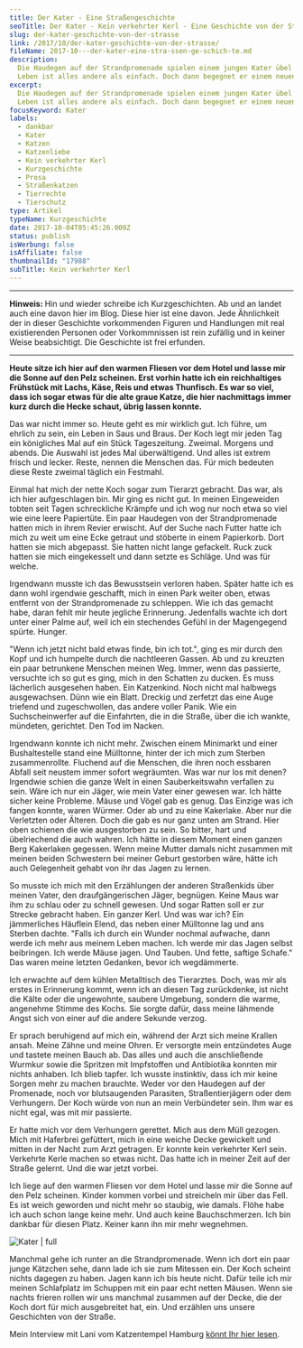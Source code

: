 ```yaml
---
title: Der Kater - Eine Stra­ßen­ge­schich­te
seoTitle: Der Kater - Kein verkehrter Kerl - Eine Geschichte von der Straße
slug: der-kater-geschichte-von-der-strasse
link: /2017/10/der-kater-geschichte-von-der-strasse/
fileName: 2017-10---der-kater-eine-stra-ssen-ge-schich-te.md
description:
  Die Haudegen auf der Strandpromenade spielen einem jungen Kater übel mit. Sein
  Leben ist alles andere als einfach. Doch dann begegnet er einem neuen Freund.
excerpt:
  Die Haudegen auf der Strandpromenade spielen einem jungen Kater übel mit. Sein
  Leben ist alles andere als einfach. Doch dann begegnet er einem neuen Freund.
focusKeyword: Kater
labels:
  - dankbar
  - Kater
  - Katzen
  - Katzenliebe
  - Kein verkehrter Kerl
  - Kurzgeschichte
  - Prosa
  - Straßenkatzen
  - Tierrechte
  - Tierschutz
type: Artikel
typeName: Kurzgeschichte
date: 2017-10-04T05:45:26.000Z
status: publish
isWerbung: false
isAffiliate: false
thumbnailId: "17988"
subTitle: Kein verkehrter Kerl
---
```


<hr />

<strong>Hinweis: </strong>Hin und wieder schreibe ich Kurzgeschichten. Ab und an
landet auch eine davon hier im Blog. Diese hier ist eine davon. Jede Ähnlichkeit
der in dieser Geschichte vorkommenden Figuren und Handlungen mit real
existierenden Personen oder Vorkommnissen ist rein zufällig und in keiner Weise
beabsichtigt. Die Geschichte ist frei erfunden.

<hr />

<strong>Heute sitze ich hier auf den warmen Fliesen vor dem Hotel und lasse mir
die Sonne auf den Pelz scheinen. Erst vorhin hatte ich ein reichhaltiges
Frühstück mit Lachs, Käse, Reis und etwas Thunfisch. Es war so viel, dass ich
sogar etwas für die alte graue Katze, die hier nachmittags immer kurz durch die
Hecke schaut, übrig lassen konnte.</strong>

Das war nicht immer so. Heute geht es mir wirklich gut. Ich führe, um ehrlich zu
sein, ein Leben in Saus und Braus. Der Koch legt mir jeden Tag ein königliches
Mal auf ein Stück Tageszeitung. Zweimal. Morgens und abends. Die Auswahl ist
jedes Mal überwältigend. Und alles ist extrem frisch und lecker. Reste, nennen
die Menschen das. Für mich bedeuten diese Reste zweimal täglich ein Festmahl.

Einmal hat mich der nette Koch sogar zum Tierarzt gebracht. Das war, als ich
hier aufgeschlagen bin. Mir ging es nicht gut. In meinen Eingeweiden tobten seit
Tagen schreckliche Krämpfe und ich wog nur noch etwa so viel wie eine leere
Papiertüte. Ein paar Haudegen von der Strandpromenade hatten mich in ihrem
Revier erwischt. Auf der Suche nach Futter hatte ich mich zu weit um eine Ecke
getraut und stöberte in einem Papierkorb. Dort hatten sie mich abgepasst. Sie
hatten nicht lange gefackelt. Ruck zuck hatten sie mich eingekesselt und dann
setzte es Schläge. Und was für welche.

Irgendwann musste ich das Bewusstsein verloren haben. Später hatte ich es dann
wohl irgendwie geschafft, mich in einen Park weiter oben, etwas entfernt von der
Strandpromenade zu schleppen. Wie ich das gemacht habe, daran fehlt mir heute
jegliche Erinnerung. Jedenfalls wachte ich dort unter einer Palme auf, weil ich
ein stechendes Gefühl in der Magengegend spürte. Hunger.

"Wenn ich jetzt nicht bald etwas finde, bin ich tot.", ging es mir durch den
Kopf und ich humpelte durch die nachtleeren Gassen. Ab und zu kreuzten ein paar
betrunkene Menschen meinen Weg. Immer, wenn das passierte, versuchte ich so gut
es ging, mich in den Schatten zu ducken. Es muss lächerlich ausgesehen haben.
Ein Katzenkind. Noch nicht mal halbwegs ausgewachsen. Dünn wie ein Blatt.
Dreckig und zerfetzt das eine Auge triefend und zugeschwollen, das andere voller
Panik. Wie ein Suchscheinwerfer auf die Einfahrten, die in die Straße, über die
ich wankte, mündeten, gerichtet. Den Tod im Nacken.

Irgendwann konnte ich nicht mehr. Zwischen einem Minimarkt und einer
Bushaltestelle stand eine Mülltonne, hinter der ich mich zum Sterben
zusammenrollte. Fluchend auf die Menschen, die ihren noch essbaren Abfall seit
neustem immer sofort wegräumten. Was war nur los mit denen? Irgendwie schien die
ganze Welt in einen Sauberkeitswahn verfallen zu sein. Wäre ich nur ein Jäger,
wie mein Vater einer gewesen war. Ich hätte sicher keine Probleme. Mäuse und
Vögel gab es genug. Das Einzige was ich fangen konnte, waren Würmer. Oder ab und
zu eine Kakerlake. Aber nur die Verletzten oder Älteren. Doch die gab es nur
ganz unten am Strand. Hier oben schienen die wie ausgestorben zu sein. So
bitter, hart und übelriechend die auch wahren. Ich hätte in diesem Moment einen
ganzen Berg Kakerlaken gegessen. Wenn meine Mutter damals nicht zusammen mit
meinen beiden Schwestern bei meiner Geburt gestorben wäre, hätte ich auch
Gelegenheit gehabt von ihr das Jagen zu lernen.

So musste ich mich mit den Erzählungen der anderen Straßenkids über meinen
Vater, den draufgängerischen Jäger, begnügen. Keine Maus war ihm zu schlau oder
zu schnell gewesen. Und sogar Ratten soll er zur Strecke gebracht haben. Ein
ganzer Kerl. Und was war ich? Ein jämmerliches Häuflein Elend, das neben einer
Mülltonne lag und ans Sterben dachte. "Falls ich durch ein Wunder nochmal
aufwache, dann werde ich mehr aus meinem Leben machen. Ich werde mir das Jagen
selbst beibringen. Ich werde Mäuse jagen. Und Tauben. Und fette, saftige
Schafe." Das waren meine letzten Gedanken, bevor ich wegdämmerte.

Ich erwachte auf dem kühlen Metalltisch des Tierarztes. Doch, was mir als erstes
in Erinnerung kommt, wenn ich an diesen Tag zurückdenke, ist nicht die Kälte
oder die ungewohnte, saubere Umgebung, sondern die warme, angenehme Stimme des
Kochs. Sie sorgte dafür, dass meine lähmende Angst sich von einer auf die andere
Sekunde verzog.

Er sprach beruhigend auf mich ein, während der Arzt sich meine Krallen ansah.
Meine Zähne und meine Ohren. Er versorgte mein entzündetes Auge und tastete
meinen Bauch ab. Das alles und auch die anschließende Wurmkur sowie die Spritzen
mit Impfstoffen und Antibiotika konnten mir nichts anhaben. Ich blieb tapfer.
Ich wusste instinktiv, dass ich mir keine Sorgen mehr zu machen brauchte. Weder
vor den Haudegen auf der Promenade, noch vor blutsaugenden Parasiten,
Straßentierjägern oder dem Verhungern. Der Koch würde von nun an mein
Verbündeter sein. Ihm war es nicht egal, was mit mir passierte.

Er hatte mich vor dem Verhungern gerettet. Mich aus dem Müll gezogen. Mich mit
Haferbrei gefüttert, mich in eine weiche Decke gewickelt und mitten in der Nacht
zum Arzt getragen. Er konnte kein verkehrter Kerl sein. Verkehrte Kerle machen
so etwas nicht. Das hatte ich in meiner Zeit auf der Straße gelernt. Und die war
jetzt vorbei.

Ich liege auf den warmen Fliesen vor dem Hotel und lasse mir die Sonne auf den
Pelz scheinen. Kinder kommen vorbei und streicheln mir über das Fell. Es ist
weich geworden und nicht mehr so staubig, wie damals. Flöhe habe ich auch schon
lange keine mehr. Und auch keine Bauchschmerzen. Ich bin dankbar für diesen
Platz. Keiner kann ihn mir mehr wegnehmen.

![Kater | full](http://cardamonchai.com/wp-content/uploads/2017/10/Gran-Canaria-514.jpg)

Manchmal gehe ich runter an die Strandpromenade. Wenn ich dort ein paar junge
Kätzchen sehe, dann lade ich sie zum Mitessen ein. Der Koch scheint nichts
dagegen zu haben. Jagen kann ich bis heute nicht. Dafür teile ich mir meinen
Schlafplatz im Schuppen mit ein paar echt netten Mäusen. Wenn sie nachts frieren
rollen wir uns manchmal zusammen auf der Decke, die der Koch dort für mich
ausgebreitet hat, ein. Und erzählen uns unsere Geschichten von der Straße.

Mein Interview mit Lani vom Katzentempel Hamburg
[könnt Ihr hier lesen](/2017/08/katzentempel-hamburg-interview/).
